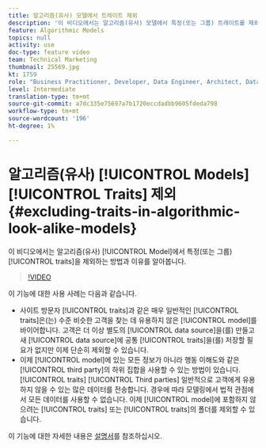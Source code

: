```yaml
---
title: 알고리즘(유사) 모델에서 트레이트 제외
description: '이 비디오에서는 알고리즘(유사) 모델에서 특정(또는 그룹) 트레이트를 제외하는 방법 및 이유를 알아봅니다. '
feature: Algorithmic Models
topics: null
activity: use
doc-type: feature video
team: Technical Marketing
thumbnail: 25569.jpg
kt: 1759
role: "Business Practitioner, Developer, Data Engineer, Architect, Data Architect, Administrator, Leader"
level: Intermediate
translation-type: tm+mt
source-git-commit: a7dc335e75697a7b1720eccdadbb9605fdeda798
workflow-type: tm+mt
source-wordcount: '196'
ht-degree: 1%

---
```



# 알고리즘(유사) [!UICONTROL Models] [!UICONTROL Traits] 제외{#excluding-traits-in-algorithmic-look-alike-models}

이 비디오에서는 알고리즘(유사) [!UICONTROL Model]에서 특정(또는 그룹) [!UICONTROL traits]을 제외하는 방법과 이유를 알아봅니다.

>[!VIDEO](https://video.tv.adobe.com/v/25569/?quality=12)

이 기능에 대한 사용 사례는 다음과 같습니다.

* 사이트 방문자 [!UICONTROL traits]과 같은 매우 일반적인 [!UICONTROL traits]은(는) 수준 비슷한 고객을 찾는 데 유용하지 않은 [!UICONTROL model]를 바이어합니다. 고객은 더 이상 별도의 [!UICONTROL data source]을(를) 만들고 새 [!UICONTROL data source]에 공통 [!UICONTROL traits]을(를) 저장할 필요가 없지만 이제 단순히 제외할 수 있습니다.
* 이제 [!UICONTROL model]에 있는 모든 정보가 아니라 행동 이해도와 같은 [!UICONTROL third party]의 하위 집합을 사용할 수 있는 방법이 있습니다. [!UICONTROL traits] [!UICONTROL Third parties] 일반적으로 고객에게 유용하지 않을 수 있는 많은 데이터를 전송합니다. 경우에 따라 모델링에서 법적 관점에서 모든 데이터를 사용할 수 없습니다. 이제 [!UICONTROL model]에 포함하지 않으려는 [!UICONTROL traits] 또는 [!UICONTROL traits]의 폴더를 제외할 수 있습니다.

이 기능에 대한 자세한 내용은 [설명서](https://marketing.adobe.com/resources/help/en_US/aam/trait-exclusion-algo-models.html)를 참조하십시오.